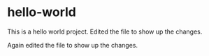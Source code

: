 # hello-world
This is a hello world project. Edited the file to show up the changes.

Again edited the file to show up the changes.
